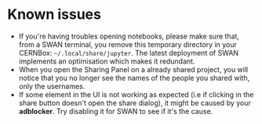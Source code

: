 # Known issues

* If you're having troubles opening notebooks, please make sure that, from a SWAN terminal, you remove this temporary directory in your CERNBox: `~/.local/share/jupyter`. The latest deployment of SWAN implements an optimisation which makes it redundant.
* When you open the Sharing Panel on a already shared project, you will notice that you no longer see the names of the people you shared with, only the usernames.
* If some element in the UI is not working as expected (i.e if clicking in the share button doesn't open the share dialog), it might be caused by your **adblocker**. Try disabling it for SWAN to see if it's the cause.
